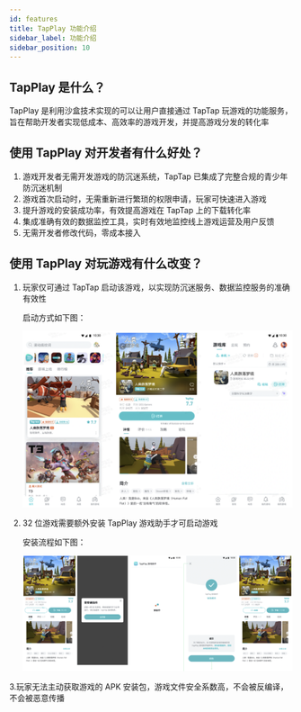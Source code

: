 ```yaml
---
id: features
title: TapPlay 功能介绍
sidebar_label: 功能介绍
sidebar_position: 10
---
```


## TapPlay 是什么？

​TapPlay 是利用沙盒技术实现的可以让用户直接通过 TapTap 玩游戏的功能服务，旨在帮助开发者实现低成本、高效率的游戏开发，并提高游戏分发的转化率

## 使用 TapPlay 对开发者有什么好处？

1. 游戏开发者无需开发游戏的防沉迷系统，TapTap 已集成了完整合规的青少年防沉迷机制
2. 游戏首次启动时，无需重新进行繁琐的权限申请，玩家可快速进入游戏
3. 提升游戏的安装成功率，有效提高游戏在 TapTap 上的下载转化率
4. 集成准确有效的数据监控工具，实时有效地监控线上游戏运营及用户反馈
5. 无需开发者修改代码，零成本接入

## 使用 TapPlay 对玩游戏有什么改变？

1. 玩家仅可通过 TapTap 启动该游戏，以实现防沉迷服务、数据监控服务的准确有效性

    启动方式如下图：

    ![img](/img/image2022-1-25_14-34-0.png)

2. 32 位游戏需要额外安装 TapPlay 游戏助手才可启动游戏

    安装流程如下图：

    ![img](/img/image2022-1-25_14-39-57.png)

3.玩家无法主动获取游戏的 APK 安装包，游戏文件安全系数高，不会被反编译，不会被恶意传播